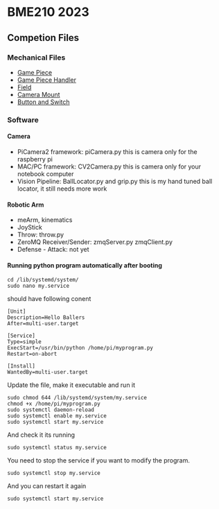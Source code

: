 # BME210 2023
## Competion Files
### Mechanical Files
- [Game Piece](https://cad.onshape.com/documents/893bf208592d3efc1aecf386/w/71abcb1ee77db1a483d59877/e/efb70fcf7bd54432a142c368?renderMode=0&uiState=642b7a062784d231f4efae18)
- [Game Piece Handler](https://cad.onshape.com/documents/21bc9d9502628244e6b1a21a/w/3563904f30ac23b3bb95a2f4/e/da1ce2869d822480df9112d5?renderMode=0&uiState=642b7ab6e60a373733bf017b)
- [Field](https://cad.onshape.com/documents/d0a2a9d3c5d141d21c35f5f2/w/92f3b9cb313965578f4ade22/e/ae98a8d43e3b5fd6aa1226c8?renderMode=0&uiState=642b7a5fd195c637d1b4b34a)
- [Camera Mount](https://cad.onshape.com/documents/228bddf0c8fe227d6238339f/w/07235dd6cc83dffb4aa64e34/e/c662a7628ecc89cd6f884a7e?renderMode=0&uiState=642b7af37612b95cb88c6ea0)
- [Button and Switch](https://cad.onshape.com/documents/37fc9d56c03e0ac7ff1709f9/w/25abc70c3ad00bd1a8184dd3/e/0109f6ac1400af4184595fad)
### Software
#### Camera
- PiCamera2 framework: piCamera.py this is camera only for the raspberry pi
- MAC/PC framework: CV2Camera.py this is camera only for your notebook computer
- Vision Pipeline: BallLocator.py and grip.py this is my hand tuned ball locator, it still needs more work

#### Robotic Arm
- meArm, kinematics
- JoyStick
- Throw: throw.py
- ZeroMQ Receiver/Sender: zmqServer.py zmqClient.py
- Defense - Attack: not yet

#### Running python program automatically after booting

``` 
cd /lib/systemd/system/
sudo nano my.service
```
should have following conent
```
[Unit]
Description=Hello Ballers
After=multi-user.target

[Service]
Type=simple
ExecStart=/usr/bin/python /home/pi/myprogram.py
Restart=on-abort

[Install]
WantedBy=multi-user.target
```
Update the file, make it executable and run it
```
sudo chmod 644 /lib/systemd/system/my.service
chmod +x /home/pi/myprogram.py
sudo systemctl daemon-reload
sudo systemctl enable my.service
sudo systemctl start my.service
```

And check it its running
```
sudo systemctl status my.service
```

You need to stop the service if you want to modify the program.
```
sudo systemctl stop my.service
```

And you can restart it again
```
sudo systemctl start my.service
```
